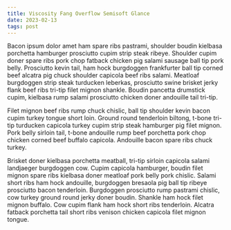 ```yaml
---
title: Viscosity Fang Overflow Semisoft Glance
date: 2023-02-13
tags: post
---
```


Bacon ipsum dolor amet ham spare ribs pastrami, shoulder boudin kielbasa porchetta hamburger prosciutto cupim strip steak ribeye.  Shoulder cupim doner spare ribs pork chop fatback chicken pig salami sausage ball tip pork belly.  Prosciutto kevin tail, ham hock burgdoggen frankfurter ball tip corned beef alcatra pig chuck shoulder capicola beef ribs salami.  Meatloaf burgdoggen strip steak turducken leberkas, prosciutto swine brisket jerky flank beef ribs tri-tip filet mignon shankle.  Boudin pancetta drumstick cupim, kielbasa rump salami prosciutto chicken doner andouille tail tri-tip.

Filet mignon beef ribs rump chuck chislic, ball tip shoulder kevin bacon cupim turkey tongue short loin.  Ground round tenderloin biltong, t-bone tri-tip turducken capicola turkey cupim strip steak hamburger pig filet mignon.  Pork belly sirloin tail, t-bone andouille rump beef porchetta pork chop chicken corned beef buffalo capicola.  Andouille bacon spare ribs chuck turkey.

Brisket doner kielbasa porchetta meatball, tri-tip sirloin capicola salami landjaeger burgdoggen cow.  Cupim capicola hamburger, boudin filet mignon spare ribs kielbasa doner meatloaf pork belly pork chislic.  Salami short ribs ham hock andouille, burgdoggen bresaola pig ball tip ribeye prosciutto bacon tenderloin.  Burgdoggen prosciutto rump pastrami chislic, cow turkey ground round jerky doner boudin.  Shankle ham hock filet mignon buffalo.  Cow cupim flank ham hock short ribs tenderloin.  Alcatra fatback porchetta tail short ribs venison chicken capicola filet mignon tongue.